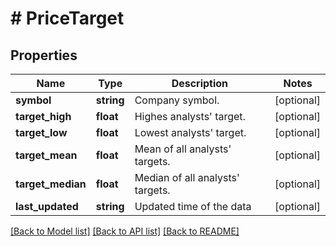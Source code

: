 # # PriceTarget

## Properties

Name | Type | Description | Notes
------------ | ------------- | ------------- | -------------
**symbol** | **string** | Company symbol. | [optional]
**target_high** | **float** | Highes analysts&#39; target. | [optional]
**target_low** | **float** | Lowest analysts&#39; target. | [optional]
**target_mean** | **float** | Mean of all analysts&#39; targets. | [optional]
**target_median** | **float** | Median of all analysts&#39; targets. | [optional]
**last_updated** | **string** | Updated time of the data | [optional]

[[Back to Model list]](../../README.md#models) [[Back to API list]](../../README.md#endpoints) [[Back to README]](../../README.md)
